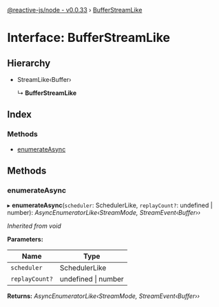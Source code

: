 [@reactive-js/node - v0.0.33](../README.md) › [BufferStreamLike](bufferstreamlike.md)

# Interface: BufferStreamLike

## Hierarchy

* StreamLike‹Buffer›

  ↳ **BufferStreamLike**

## Index

### Methods

* [enumerateAsync](bufferstreamlike.md#enumerateasync)

## Methods

###  enumerateAsync

▸ **enumerateAsync**(`scheduler`: SchedulerLike, `replayCount?`: undefined | number): *AsyncEnumeratorLike‹StreamMode, StreamEvent‹Buffer››*

*Inherited from void*

**Parameters:**

Name | Type |
------ | ------ |
`scheduler` | SchedulerLike |
`replayCount?` | undefined &#124; number |

**Returns:** *AsyncEnumeratorLike‹StreamMode, StreamEvent‹Buffer››*
